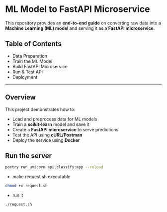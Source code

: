 # ML Model to FastAPI Microservice  

This repository provides an **end-to-end guide** on converting raw data into a **Machine Learning (ML) model** and serving it as a **FastAPI microservice**.  

## Table of Contents    
- Data Preparation
- Train the ML Model 
- Build FastAPI Microservice
- Run & Test API
- Deployment 


---

## Overview  
This project demonstrates how to:  
- Load and preprocess data for ML models  
- Train a **scikit-learn** model and save it  
- Create a **FastAPI microservice** to serve predictions  
- Test the API using **cURL/Postman**  
- Deploy the service using **Docker**

## Run the server 
```bash
poetry run uvicorn api.classify:app --reload
```
- make request.sh executable
```bash
chmod +x request.sh
```
- run it
```bash
./request.sh
```








